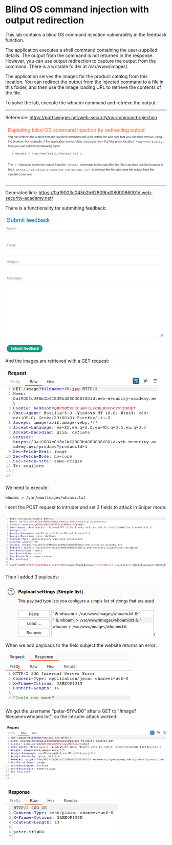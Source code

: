 
# Blind OS command injection with output redirection

This lab contains a blind OS command injection vulnerability in the feedback function.

The application executes a shell command containing the user-supplied details. The output from the command is not returned in the response. However, you can use output redirection to capture the output from the command. There is a writable folder at /var/www/images/.

The application serves the images for the product catalog from this location. You can redirect the output from the injected command to a file in this folder, and then use the image loading URL to retrieve the contents of the file.

To solve the lab, execute the whoami command and retrieve the output.

---------------------------------------------

Reference: https://portswigger.net/web-security/os-command-injection



![img](images/Blind%20OS%20command%20injection%20with%20output%20redirection/1.png)

---------------------------------------------

Generated link: https://0a19003c045b2b62809bd0800086001d.web-security-academy.net/

There is a functionality for submitting feedback:



![img](images/Blind%20OS%20command%20injection%20with%20output%20redirection/2.png)

And the images are retrieved with a GET request:



![img](images/Blind%20OS%20command%20injection%20with%20output%20redirection/3.png)

We need to execute:

```
whoami > /var/www/images/whoami.txt
```

I sent the POST request to intruder and set 3 fields to attack in Sniper mode:



![img](images/Blind%20OS%20command%20injection%20with%20output%20redirection/4.png)

Then I added 3 payloads:



![img](images/Blind%20OS%20command%20injection%20with%20output%20redirection/5.png)

When we add payloads to the field subject the website returns an error:



![img](images/Blind%20OS%20command%20injection%20with%20output%20redirection/6.png)

We get the username “peter-5fYwD0” after a GET to "/image?filename=whoami.txt", so the intruder attack worked:



![img](images/Blind%20OS%20command%20injection%20with%20output%20redirection/7.png)



![img](images/Blind%20OS%20command%20injection%20with%20output%20redirection/8.png)
